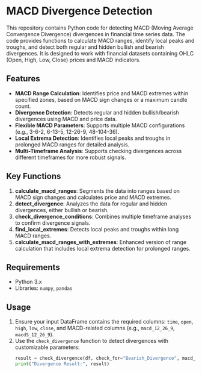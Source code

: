 # MACD Divergence Detection

This repository contains Python code for detecting MACD (Moving Average Convergence Divergence) divergences in financial time series data. The code provides functions to calculate MACD ranges, identify local peaks and troughs, and detect both regular and hidden bullish and bearish divergences. It is designed to work with financial datasets containing OHLC (Open, High, Low, Close) prices and MACD indicators.

## Features
- **MACD Range Calculation**: Identifies price and MACD extremes within specified zones, based on MACD sign changes or a maximum candle count.
- **Divergence Detection**: Detects regular and hidden bullish/bearish divergences using MACD and price data.
- **Flexible MACD Parameters**: Supports multiple MACD configurations (e.g., 3-6-2, 6-13-5, 12-26-9, 48-104-36).
- **Local Extrema Detection**: Identifies local peaks and troughs in prolonged MACD ranges for detailed analysis.
- **Multi-Timeframe Analysis**: Supports checking divergences across different timeframes for more robust signals.

## Key Functions
1. **calculate_macd_ranges**: Segments the data into ranges based on MACD sign changes and calculates price and MACD extremes.
2. **detect_divergence**: Analyzes the data for regular and hidden divergences, either bullish or bearish.
3. **check_divergence_conditions**: Combines multiple timeframe analyses to confirm divergence signals.
4. **find_local_extremes**: Detects local peaks and troughs within long MACD ranges.
5. **calculate_macd_ranges_with_extremes**: Enhanced version of range calculation that includes local extrema detection for prolonged ranges.

## Requirements
- Python 3.x
- Libraries: `numpy`, `pandas`

## Usage
1. Ensure your input DataFrame contains the required columns: `time`, `open`, `high`, `low`, `close`, and MACD-related columns (e.g., `macd_12_26_9`, `macdS_12_26_9`).
2. Use the `check_divergence` function to detect divergences with customizable parameters:
   ```python
   result = check_divergence(df, check_for="Bearish_Divergence", macd_cols="def", limit_zones=7)
   print("Divergence Result:", result)
